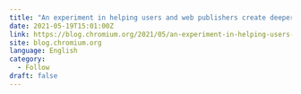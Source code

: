 ```yaml
---
title: "An experiment in helping users and web publishers create deeper connections on Chrome"
date: 2021-05-19T15:01:00Z
link: https://blog.chromium.org/2021/05/an-experiment-in-helping-users-and-web.html?utm_medium=RSS&utm_source=news.12bit.vn
site: blog.chromium.org
language: English
category:
  - Follow
draft: false
---
```

